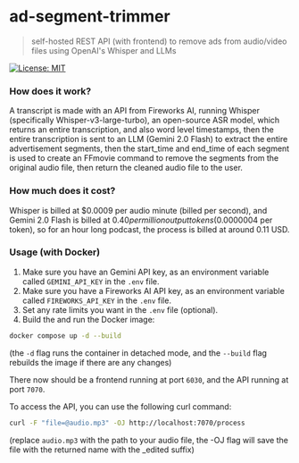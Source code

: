 # ad-segment-trimmer

> self-hosted REST API (with frontend) to remove ads from audio/video files using OpenAI's Whisper and LLMs

[![License: MIT](https://img.shields.io/badge/License-MIT-yellow.svg)](https://opensource.org/licenses/MIT)

### How does it work?

A transcript is made with an API from Fireworks AI, running Whisper (specifically Whisper-v3-large-turbo), an open-source ASR model, which returns an entire transcription, and also word level timestamps, then the entire transcription is sent to an LLM (Gemini 2.0 Flash) to extract the entire advertisement segments, then the start_time and end_time of each segment is used to create an FFmovie command to remove the segments from the original audio file, then return the cleaned audio file to the user.

### How much does it cost?

Whisper is billed at $0.0009 per audio minute (billed per second), and Gemini 2.0 Flash is billed at $0.40 per million output tokens ($0.0000004 per token), so for an hour long podcast, the process is billed at around 0.11 USD.

### Usage (with Docker)

1. Make sure you have an Gemini API key, as an environment variable called `GEMINI_API_KEY` in the `.env` file.
2. Make sure you have a Fireworks AI API key, as an environment variable called `FIREWORKS_API_KEY` in the `.env` file.
3. Set any rate limits you want in the `.env` file (optional).
4. Build the and run the Docker image:

```bash
docker compose up -d --build
```

(the `-d` flag runs the container in detached mode, and the `--build` flag rebuilds the image if there are any changes)

There now should be a frontend running at port `6030`, and the API running at port `7070`.

To access the API, you can use the following curl command:

```bash
curl -F "file=@audio.mp3" -OJ http://localhost:7070/process
```

(replace `audio.mp3` with the path to your audio file, the -OJ flag will save the file with the returned name with the \_edited suffix)
